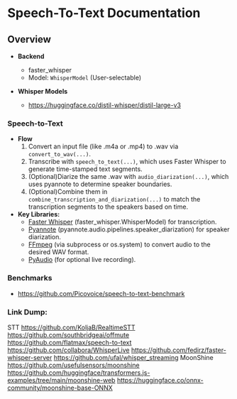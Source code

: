 # Speech-To-Text Documentation


## Overview
- **Backend**
  - faster_whisper
  - Model: `WhisperModel` (User-selectable)

- **Whisper Models**
  - https://huggingface.co/distil-whisper/distil-large-v3

### Speech-to-Text
- **Flow**
    1. Convert an input file (like .m4a or .mp4) to .wav via `convert_to_wav(...)`.
    2. Transcribe with `speech_to_text(...)`, which uses Faster Whisper to generate time-stamped text segments.
    3. (Optional)Diarize the same .wav with `audio_diarization(...)`, which uses pyannote to determine speaker boundaries.
    4. (Optional)Combine them in `combine_transcription_and_diarization(...)` to match the transcription segments to the speakers based on time.
- **Key Libraries:**
    - [Faster Whisper](https://github.com/SYSTRAN/faster-whisper) (faster_whisper.WhisperModel) for transcription.
    - [Pyannote](https://github.com/pyannote/pyannote-audio) (pyannote.audio.pipelines.speaker_diarization) for speaker diarization.
    - [FFmpeg](https://www.ffmpeg.org/) (via subprocess or os.system) to convert audio to the desired WAV format.
    - [PyAudio](https://people.csail.mit.edu/hubert/pyaudio/) (for optional live recording).


### Benchmarks
- https://github.com/Picovoice/speech-to-text-benchmark


### Link Dump:
STT
    https://github.com/KoljaB/RealtimeSTT
    https://github.com/southbridgeai/offmute
    https://github.com/flatmax/speech-to-text
    https://github.com/collabora/WhisperLive
    https://github.com/fedirz/faster-whisper-server
    https://github.com/ufal/whisper_streaming
    MoonShine
        https://github.com/usefulsensors/moonshine
        https://github.com/huggingface/transformers.js-examples/tree/main/moonshine-web
        https://huggingface.co/onnx-community/moonshine-base-ONNX
